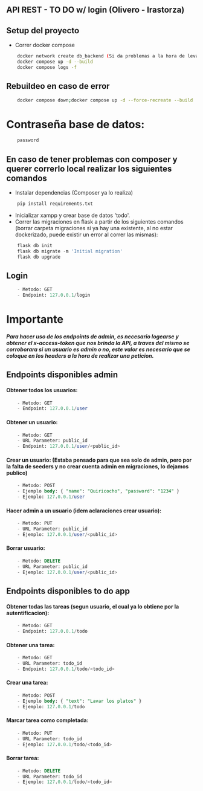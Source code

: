 ## API REST - TO DO w/ login (Olivero - Irastorza)

## Setup del proyecto
- Correr docker compose
```bash
    docker network create db_backend (Si da problemas a la hora de levantar la db)
    docker compose up -d --build
    docker compose logs -f
```
## Rebuildeo en caso de error
```bash
    docker compose down;docker compose up -d --force-recreate --build
```

# Contraseña base de datos:
```bash
    password
```

## En caso de tener problemas con composer y querer correrlo local realizar los siguientes comandos
- Instalar dependencias (Composer ya lo realiza)
```bash
    pip install requirements.txt
```
- Inicializar xampp y crear base de datos 'todo'.
- Correr las migraciones en flask a partir de los siguientes comandos (borrar carpeta migraciones si ya hay una existente, al no estar dockerizado, puede existir un error al correr las mismas):
```python
    flask db init
    flask db migrate -m 'Initial migration'
    flask db upgrade
```
## Login 
```sql
    - Metodo: GET
    - Endpoint: 127.0.0.1/login 
```

# Importante
##### Para hacer uso de los endpoints de admin, es necesario logearse y obtener el x-access-token que nos brinda la API, a traves del mismo se corroborara si un usuario es admin o no, este valor es necesario que se coloque en los headers a la hora de realizar una peticion.

## Endpoints disponibles admin
#### Obtener todos los usuarios: 
```sql
    - Metodo: GET
    - Endpoint: 127.0.0.1/user
```

#### Obtener un usuario: 
```sql
    - Metodo: GET
    - URL Parameter: public_id
    - Endpoint: 127.0.0.1/user/<public_id>
```

#### Crear un usuario: (Estaba pensado para que sea solo de admin, pero por la falta de seeders y no crear cuenta admin en migraciones, lo dejamos publico)
```sql
    - Metodo: POST
    - Ejemplo body: { "name": "Quiricocho", "password": "1234" }
    - Ejemplo: 127.0.0.1/user
```

#### Hacer admin a un usuario (idem aclaraciones crear usuario): 
```sql
    - Metodo: PUT
    - URL Parameter: public_id
    - Ejemplo: 127.0.0.1/user/<public_id>
```

#### Borrar usuario: 
```sql
    - Metodo: DELETE
    - URL Parameter: public_id
    - Ejemplo: 127.0.0.1/user/<public_id>
```

## Endpoints disponibles to do app
#### Obtener todas las tareas (segun usuario, el cual ya lo obtiene por la autentificacion): 
```sql
    - Metodo: GET
    - Endpoint: 127.0.0.1/todo
```

#### Obtener una tarea: 
```sql
    - Metodo: GET
    - URL Parameter: todo_id
    - Endpoint: 127.0.0.1/todo/<todo_id>
```

#### Crear una tarea: 
```sql
    - Metodo: POST
    - Ejemplo body: { "text": "Lavar los platos" }
    - Ejemplo: 127.0.0.1/todo
```

#### Marcar tarea como completada: 
```sql
    - Metodo: PUT
    - URL Parameter: todo_id
    - Ejemplo: 127.0.0.1/todo/<todo_id>
```

#### Borrar tarea: 
```sql
    - Metodo: DELETE
    - URL Parameter: todo_id
    - Ejemplo: 127.0.0.1/todo/<todo_id>
```


